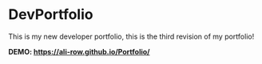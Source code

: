 # DevPortfolio
This is my new developer portfolio, this is the third revision of my portfolio!
      
**DEMO: https://ali-row.github.io/Portfolio/**

